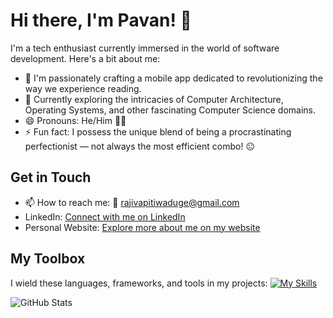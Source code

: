 # Hi there, I'm Pavan! 👋

I'm a tech enthusiast currently immersed in the world of software development. Here's a bit about me:

- 🔭 I'm passionately crafting a mobile app dedicated to revolutionizing the way we experience reading.
- 🌱 Currently exploring the intricacies of Computer Architecture, Operating Systems, and other fascinating Computer Science domains.
- 😄 Pronouns: He/Him 👦🏻
- ⚡ Fun fact: I possess the unique blend of being a procrastinating perfectionist — not always the most efficient combo! 😐

## Get in Touch
- 📫 How to reach me: 📧 [rajivapitiwaduge@gmail.com](mailto:rajivapitiwaduge@gmail.com)
- LinkedIn: [Connect with me on LinkedIn](https://www.linkedin.com/in/pavan-pitiwaduge/)
- Personal Website: [Explore more about me on my website](https://www.pavanpitiwaduge.me)

## My Toolbox
I wield these languages, frameworks, and tools in my projects:
[![My Skills](https://skillicons.dev/icons?i=html,css,bootstrap,tailwind,js,ts,react,nextjs,vue,vite,java,c,cpp,cs,dotnet,visualstudio,dart,flutter,androidstudio,git,github,linux,py,mysql,postman,vscode,latex,markdown)](https://skillicons.dev)

![GitHub Stats](https://github-readme-stats.vercel.app/api?username=rajivaPavan&show_icons=true&theme=transparent)
